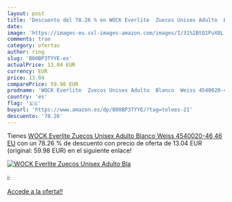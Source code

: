 ```yaml
---
layout: post
title: 'Descuento del 78.26 % en WOCK Everlite  Zuecos Unisex Adulto  Bla'
date: 
image: 'https://images-eu.ssl-images-amazon.com/images/I/31%2BtQ1PuX8L._SL200_.jpg'
comments: true
category: ofertas
author: ring
slug: 'B00BP3TYYE-es'
actualPrice: 13.04 EUR
currency: EUR
price: 13.04
comparePrice: 59.98 EUR
prodname: 'WOCK Everlite  Zuecos Unisex Adulto  Blanco  Weiss 4540020-46   46 EU'
country: 'es'
flag: '🇪🇸'
buyurl: 'https://www.amazon.es/dp/B00BP3TYYE/?tag=tolees-21'
descuento: '78.26'
---
```


Tienes [WOCK Everlite  Zuecos Unisex Adulto  Blanco  Weiss 4540020-46   46 EU](https://www.amazon.es/dp/B00BP3TYYE/?tag=tolees-21) con un 78.26 % de descuento con precio de oferta de 13.04 EUR (original: 59.98 EUR) en el siguiente enlace!

[![WOCK Everlite  Zuecos Unisex Adulto  Bla](https://images-eu.ssl-images-amazon.com/images/I/31%2BtQ1PuX8L._SL200_.jpg)](https://www.amazon.es/dp/B00BP3TYYE/?tag=tolees-21)

ℹ️:


[Accede a la oferta!!](https://www.amazon.es/dp/B00BP3TYYE/?tag=tolees-21)
